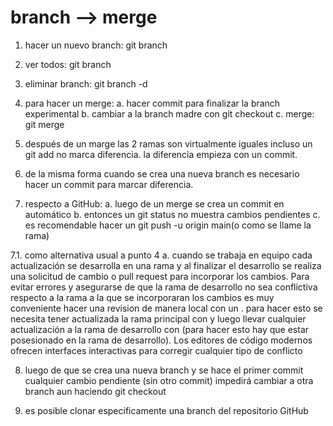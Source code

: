 # branch --> merge

1. hacer un nuevo branch: git branch <nombre-branch>

2. ver todos: git branch

3. eliminar branch: git branch -d <nombre-branch>

4. para hacer un merge:
	a. hacer commit para finalizar la branch experimental
	b. cambiar a la branch  madre con git checkout <branch-madre>
	c. merge: git merge <nombre-branch-experimental>

5. después de un marge las 2 ramas son virtualmente iguales
incluso un git add no marca diferencia. la diferencia empieza con
un commit.

6. de la misma forma cuando se crea una nueva branch es necesario
hacer un commit para marcar diferencia.

7. respecto a GitHub:
	a. luego de un merge se crea un commit en automático
	b. entonces un git status no muestra cambios pendientes
	c. es recomendable hacer un git push -u origin main(o como
	se llame la rama)

7.1. como alternativa usual a punto 4
    a. cuando se trabaja en equipo cada actualización se desarrolla en una rama y al finalizar el desarrollo se realiza una solicitud de cambio o pull request para incorporar los cambios. Para evitar errores y asegurarse de que la rama de desarrollo no sea conflictiva respecto a la rama a la que se incorporaran los cambios es muy conveniente hacer una revision de manera local con un <merge>. para hacer esto se necesita tener actualizada la rama principal con <git pull origin main> y luego llevar cualquier actualización a la rama de desarrollo con <git merge main> (para hacer esto hay que estar posesionado en la rama de desarrollo). Los editores de código modernos ofrecen interfaces interactivas para corregir cualquier tipo de conflicto

8. luego de que se crea una nueva branch y se hace el primer commit
cualquier cambio pendiente (sin otro commit) impedirá cambiar a otra
branch aun haciendo git checkout

9. es posible clonar especificamente una branch del repositorio GitHub